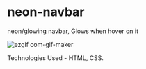 # neon-navbar
neon/glowing navbar, Glows when hover on it

![ezgif com-gif-maker](https://user-images.githubusercontent.com/72328959/156875322-ea96034a-a6db-489a-8462-1b497b12bdd1.gif)

Technologies Used -  HTML, CSS.